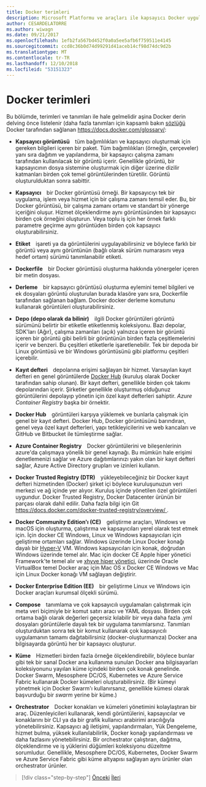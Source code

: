```yaml
---
title: Docker terimleri
description: Microsoft Platformu ve araçları ile kapsayıcı Docker uygulaması yaşam
author: CESARDELATORRE
ms.author: wiwagn
ms.date: 09/21/2017
ms.openlocfilehash: 1efb2fa567bd452f0a0a5ee5afb6f759511e4145
ms.sourcegitcommit: ccd8c36b0d74d99291d41aceb14cf98d74dc9d2b
ms.translationtype: MT
ms.contentlocale: tr-TR
ms.lasthandoff: 12/10/2018
ms.locfileid: "53151323"
---
```

# <a name="docker-terminology"></a>Docker terimleri

Bu bölümde, terimleri ve tanımları ile hale gelmelidir aşina Docker derin delving önce listelenir (daha fazla tanımları için kapsamlı bakın [sözlüğü](https://docs.docker.com/glossary/) Docker tarafından sağlanan <https://docs.docker.com/glossary/>:

-   **Kapsayıcı görüntüsü** tüm bağımlılıkları ve kapsayıcı oluşturmak için gereken bilgileri içeren bir paket. Tüm bağımlılıkları (örneğin, çerçeveler) yanı sıra dağıtım ve yapılandırma, bir kapsayıcı çalışma zamanı tarafından kullanılacak bir görüntü içerir. Genellikle görüntü, bir kapsayıcının dosya sistemine oluşturmak için diğer üzerine dizilir katmanları birden çok temel görüntülerinden türetilir. Görüntü oluşturulduktan sonra sabittir.

-   **Kapsayıcı** bir Docker görüntüsü örneği. Bir kapsayıcıyı tek bir uygulama, işlem veya hizmet için bir çalışma zamanı temsil eder. Bu, bir Docker görüntüsü, bir çalışma zamanı ortamı ve standart bir yönerge içeriğini oluşur. Hizmet ölçeklendirme aynı görüntüsünden bir kapsayıcı birden çok örneğini oluşturun. Veya toplu iş için her örnek farklı parametre geçirme aynı görüntüden birden çok kapsayıcı oluşturabilirsiniz.

-   **Etiket** işareti ya da görüntülerini uygulayabilirsiniz ve böylece farklı bir görüntü veya aynı görüntünün (bağlı olarak sürüm numarasını veya hedef ortam) sürümü tanımlanabilir etiketi.

-   **Dockerfile** bir Docker görüntüsü oluşturma hakkında yönergeler içeren bir metin dosyası.

-   **Derleme** bir kapsayıcı görüntüsü oluşturma eylemini temel bilgileri ve ek dosyaları görüntü oluşturulan burada klasöre yanı sıra, Dockerfile tarafından sağlanan bağlam. Docker docker derleme komutunu kullanarak görüntüleri oluşturabilirsiniz.

-   **Depo (depo olarak da bilinir)** ilgili Docker görüntüleri görüntü sürümünü belirtir bir etiketle etiketlenmiş koleksiyonu. Bazı depolar, SDK'ları (Ağır), çalışma zamanları (açık) yalnızca içeren bir görüntü içeren bir görüntü gibi belirli bir görüntünün birden fazla çeşitlemelerini içerir ve benzeri. Bu çeşitleri etiketlerle işaretlenebilir. Tek bir depoda bir Linux görüntüsü ve bir Windows görüntüsünü gibi platformu çeşitleri içerebilir.

-   **Kayıt defteri** depolarına erişimi sağlayan bir hizmet. Varsayılan kayıt defteri en genel görüntülerde [Docker Hub](https://hub.docker.com/) (kuruluş olarak Docker tarafından sahip olunan). Bir kayıt defteri, genellikle birden çok takımı depolarından içerir. Şirketler genellikle oluşturmuş olduğunuz görüntülerini depolayıp yönetin için özel kayıt defterleri sahiptir. *Azure Container Registry* başka bir örnektir.

-   **Docker Hub** görüntüleri karşıya yüklemek ve bunlarla çalışmak için genel bir kayıt defteri. Docker Hub, Docker görüntüsünü barındıran, genel veya özel kayıt defterleri, yapı tetikleyicilerini ve web kancaları ve GitHub ve Bitbucket ile tümleştirme sağlar.

-   **Azure Container Registry** Docker görüntülerini ve bileşenlerinin azure'da çalışmaya yönelik bir genel kaynağı. Bu mümkün hale erişimi denetlemenizi sağlar ve Azure dağıtımlarınızı yakın olan bir kayıt defteri sağlar, Azure Active Directory grupları ve izinleri kullanın.

-   **Docker Trusted Registry (DTR)** yükleyebileceğiniz bir Docker kayıt defteri hizmetinden (Docker) şirket içi böylece kuruluşunuzun veri merkezi ve ağ içinde yer alıyor. Kuruluş içinde yönetilen özel görüntüleri uygundur. Docker Trusted Registry, Docker Datacenter ürünün bir parçası olarak dahil edilir. Daha fazla bilgi için Git [ https://docs.docker.com/docker-trusted-registry/overview/ ](https://docs.docker.com/docker-trusted-registry/overview/).

-   **Docker Community Edition'ı (CE)** geliştirme araçları, Windows ve macOS için oluşturma, çalıştırma ve kapsayıcıları yerel olarak test etmek için. İçin docker CE Windows, Linux ve Windows kapsayıcıları için geliştirme ortamları sağlar. Windows üzerinde Linux Docker konağı dayalı bir [Hyper-V](https://www.microsoft.com/en-us/server-cloud/solutions/virtualization.aspx) VM. Windows kapsayıcıları için konak, doğrudan Windows üzerinde temel alır. Mac için docker CE Apple hiper yönetici Framework'te temel alır ve [xhyve hiper yönetici](https://github.com/mist64/xhyve), üzerinde Oracle VirtualBox temel Docker araç için Mac OS x Docker CE Windows ve Mac için Linux Docker konağı VM sağlayan değiştirir.

-   **Docker Enterprise Edition (EE)** bir geliştirme Linux ve Windows için Docker araçları kurumsal ölçekli sürümü.

-   **Compose** tanımlama ve çok kapsayıcılı uygulamaları çalıştırmak için meta veri biçimiyle bir komut satırı aracı ve YAML dosyası. Birden çok ortama bağlı olarak değerleri geçersiz kılabilir bir veya daha fazla .yml dosyaları görüntülerle dayalı tek bir uygulama tanımlarsınız. Tanımları oluşturduktan sonra tek bir komut kullanarak çok kapsayıcılı uygulamanın tamamı dağıtabilirsiniz (docker-oluşturmanıza) Docker ana bilgisayarda görüntü her bir kapsayıcı oluşturur.

-   **Küme** Hizmetleri birden fazla örneğe ölçeklendirebilir, böylece bunlar gibi tek bir sanal Docker ana kullanıma sunulan Docker ana bilgisayarları koleksiyonunu yayılan küme içindeki birden çok konak genelinde. Docker Swarm, Mesosphere DC/OS, Kubernetes ve Azure Service Fabric kullanarak Docker kümeleri oluşturabilirsiniz. (Bir kümeyi yönetmek için Docker Swarm'ı kullanırsanız, genellikle kümesi olarak başvurduğu bir *swarm* yerine bir küme.)

-   **Orchestrator** Docker konakları ve kümeleri yönetimini kolaylaştıran bir araç. Düzenleyicileri kullanarak, kendi görüntülerini, kapsayıcılar ve konaklarını bir CLI ya da bir grafik kullanıcı arabirimi aracılığıyla yönetebilirsiniz. Kapsayıcı ağ iletişimi, yapılandırmaları, Yük Dengeleme, hizmet bulma, yüksek kullanılabilirlik, Docker konağı yapılandırması ve daha fazlasını yönetebilirsiniz. Bir orchestrator çalıştıran, dağıtma, ölçeklendirme ve iş yüklerini düğümleri koleksiyonu düzeltme sorumludur. Genellikle, Mesosphere DC/OS, Kubernetes, Docker Swarm ve Azure Service Fabric gibi küme altyapısı sağlayan aynı ürünler olan orchestrator ürünler.

>[!div class="step-by-step"]
>[Önceki](what-is-docker.md)
>[İleri](docker-containers-images-and-registries.md)